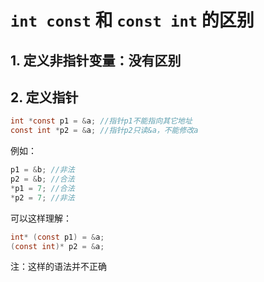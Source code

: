# `int const` 和 `const int` 的区别

## 1. 定义非指针变量：没有区别

## 2. 定义指针

```c
int *const p1 = &a; //指针p1不能指向其它地址
const int *p2 = &a; //指针p2只读&a，不能修改a
```

例如：

```c
p1 = &b; //非法
p2 = &b; //合法
*p1 = 7; //合法
*p2 = 7; //非法
```

可以这样理解：

```c
int* (const p1) = &a;
(const int)* p2 = &a;
```

注：这样的语法并不正确
